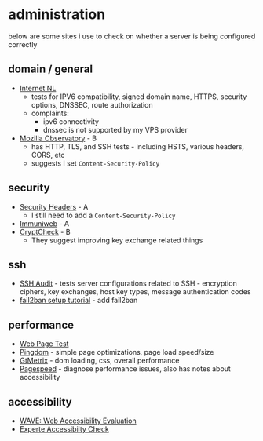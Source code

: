 # administration

below are some sites i use to check on whether a server is being configured correctly

## domain / general

- [Internet NL](https://internet.nl/site/metasyn.pw/)
  - tests for IPV6 compatibility, signed domain name, HTTPS, security options, DNSSEC, route authorization
  - complaints:
    - ipv6 connectivity
    - dnssec is not supported by my VPS provider
- [Mozilla Observatory](https://observatory.mozilla.org/analyze/metasyn.pw) - B
  - has HTTP, TLS, and SSH tests - including HSTS, various headers, CORS, etc
  - suggests I set `Content-Security-Policy`

## security

- [Security Headers](https://securityheaders.com/?followRedirects=on&hide=on&q=metasyn.pw) - A
  - I still need to add a `Content-Security-Policy`
- [Immuniweb](https://www.immuniweb.com/ssl/metasyn.pw/fvUEuDm8/) - A
- [CryptCheck](https://tls.imirhil.fr/https/metasyn.pw) - B
  - They suggest improving key exchange related things

## ssh

- [SSH Audit](https://www.sshaudit.com/) - tests server configurations related to SSH - encryption ciphers, key exchanges, host key types, message authentication codes
- [fail2ban setup tutorial](https://www.linode.com/docs/guides/using-fail2ban-to-secure-your-server-a-tutorial/) - add fail2ban

## performance

- [Web Page Test](https://www.webpagetest.org/result/221030_BiDcB0_A7/)
- [Pingdom](https://tools.pingdom.com/#6104c94ab2000000m) - simple page optimizations, page load speed/size
- [GtMetrix](https://gtmetrix.com/reports/metasyn.pw/Mbto37Gk/) - dom loading, css, overall performance
- [Pagespeed](https://pagespeed.web.dev/report?url=https%3A%2F%2Fmetasyn.pw%2) - diagnose performance issues, also has notes about accessibility

## accessibility

- [WAVE: Web Accessibility Evaluation](https://wave.webaim.org/report#/https://metasyn.pw/index.html)
- [Experte Accessibilty Check](https://www.experte.com/accessibility)
